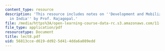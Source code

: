```yaml
---
content_type: resource
description: 'This resource includes notes on ''Development and Mobilization: Narmada
  in India'' by Prof. Rajagopal.'
file: /media/https%3A/open-learning-course-data-rc.s3.amazonaws.com/11-201-gateway-planning-action-fall-2005/56813cced619dd925d414dda6a089edd_lect8.pdf
file_type: application/pdf
resourcetype: Document
title: lect8.pdf
uid: 56813cce-d619-dd92-5d41-4dda6a089edd
---
```

